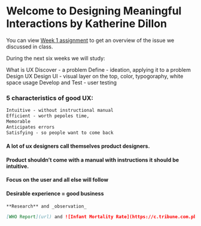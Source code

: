 # Welcome to Designing Meaningful Interactions by Katherine Dillon

You can view [Week 1 assignment](https://docs.google.com/presentation/d/1vgpuJA4gBx7ddJbG7qAa_ueDPiDff4OaIl3Gv5FYZaU/edit#slide=id.p) to get an overview of the issue we discussed in class. 

During the next six weeks we will study:

What is UX
Discover - a problem
Define - ideation, applying it to a problem
Design UX
Design UI - visual layer on the top, color, typogoraphy, white space usage 
Develop and Test - user testing


### 5 characteristics of good UX:
```markdown
Intuitive - without instructional manual
Efficient - worth pepoles time,
Memorable
Anticipates errors
Satisfying - so people want to come back
```

#### A lot of ux designers call themselves product designers.
#### Product shouldn’t come with a manual with instructions it should be intuitive. 
#### Focus on the user and all else will follow 
#### Desirable experience = good business 

```markdown
**Research** and _observation_ 

[WHO Report](url) and ![Infant Mortality Rate](https://c.tribune.com.pk/2018/02/1639445-babies-1519112041-574-640x480.jpg)
```


